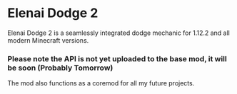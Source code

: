 # Elenai Dodge 2
Elenai Dodge 2 is a seamlessly integrated dodge mechanic for 1.12.2 and all modern Minecraft versions.

### Please note the API is not yet uploaded to the base mod, it will be soon (Probably Tomorrow)

The mod also functions as a coremod for all my future projects.
